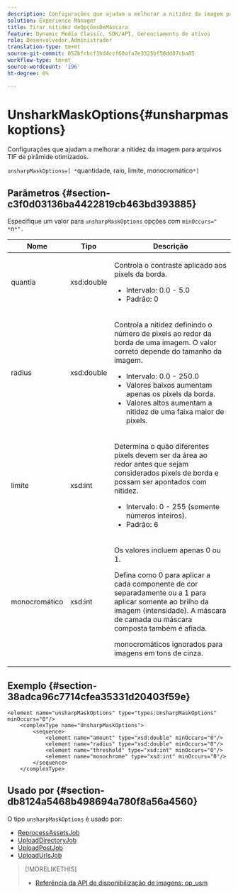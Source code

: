 ```yaml
---
description: Configurações que ajudam a melhorar a nitidez da imagem para arquivos TIF de pirâmide otimizados.
solution: Experience Manager
title: Tirar nitidez deOpçõesDeMáscara
feature: Dynamic Media Classic, SDK/API, Gerenciamento de ativos
role: Desenvolvedor,Administrador
translation-type: tm+mt
source-git-commit: 052bfcbcf1bd4ccf60afa7e3325bf58dd07cba85
workflow-type: tm+mt
source-wordcount: '196'
ht-degree: 0%

---
```



# UnsharkMaskOptions{#unsharpmaskoptions}

Configurações que ajudam a melhorar a nitidez da imagem para arquivos TIF de pirâmide otimizados.

`unsharpMaskOptions=[ *`quantidade, raio, limite, monocromático`*]`

## Parâmetros {#section-c3f0d03136ba4422819cb463bd393885}

Especifique um valor para `unsharpMaskOptions` opções com `minOccurs=" *`n`*".`

<table id="table_D1392963C5694969A9D546F82DB6F45C">
 <thead>
  <tr>
   <th colname="col1" class="entry"> Nome </th>
   <th colname="col2" class="entry"> Tipo </th>
   <th colname="col3" class="entry"> Descrição </th>
  </tr>
 </thead>
 <tbody>
  <tr>
   <td colname="col1"><span class="codeph"><span class="varname"> quantia</span></span></td>
   <td colname="col2"><span class="codeph"> xsd:double</span></td>
   <td colname="col3"><p>Controla o contraste aplicado aos pixels da borda. 
     <ul id="ul_7AA17E354EE64BC4A5BEAE853FF17191">
      <li id="li_42FB21C7ED884E1DB03274130B8DCB10">Intervalo: 0.0 - 5.0 </li>
      <li id="li_E980CAA1A9C54D60A121F21C964820FF">Padrão: 0 </li>
     </ul></p></td>
  </tr>
  <tr>
   <td colname="col1"><span class="codeph"><span class="varname"> radius</span></span></td>
   <td colname="col2"><span class="codeph"> xsd:double</span></td>
   <td colname="col3"><p>Controla a nitidez definindo o número de pixels ao redor da borda de uma imagem. O valor correto depende do tamanho da imagem. 
     <ul id="ul_D4391CD407DE4B48AF4523EBD85D0D40">
      <li id="li_8AEF11A489484EFD91416F8A03C4DB25">Intervalo: 0.0 - 250.0 </li>
      <li id="li_9F1D1B52AFBA46B8BDCDF99A21140002">Valores baixos aumentam apenas os pixels da borda. </li>
      <li id="li_7D9FD8AA4899404283D7AB596364A4AF">Valores altos aumentam a nitidez de uma faixa maior de pixels. </li>
     </ul></p></td>
  </tr>
  <tr>
   <td colname="col1"><span class="codeph"><span class="varname"> limite</span></span></td>
   <td colname="col2"><span class="codeph"> xsd:int</span></td>
   <td colname="col3"><p>Determina o quão diferentes pixels devem ser da área ao redor antes que sejam considerados pixels de borda e possam ser apontados com nitidez. 
     <ul id="ul_117E556E3ECF42CC878DD80D338D19CA">
      <li id="li_CFEE76DB78BF437E8463C9089486F8A6">Intervalo: 0 - 255 (somente números inteiros). </li>
      <li id="li_77113DC2698A4D48B11288718766E6A2">Padrão: 6 </li>
     </ul></p></td>
  </tr>
  <tr>
   <td colname="col1"><span class="codeph"><span class="varname"> monocromático</span></span></td>
   <td colname="col2"><span class="codeph"> xsd:int</span></td>
   <td colname="col3"><p>Os valores incluem apenas <span class="codeph"> 0</span> ou <span class="codeph"> 1</span>. </p><p>Defina como <span class="codeph"> 0</span> para aplicar a cada componente de cor separadamente ou a <span class="codeph"> 1</span> para aplicar somente ao brilho da imagem (intensidade). A máscara de camada ou máscara composta também é afiada. </p><p><span class="codeph"><span class="varname"> </span></span> monocromáticos ignorados para imagens em tons de cinza. </p></td>
  </tr>
 </tbody>
</table>

## Exemplo {#section-38adca96c7714cfea35331d20403f59e}

```
<element name="unsharpMaskOptions" type="types:UnsharpMaskOptions" minOccurs="0"/>
    <complexType name="UnsharpMaskOptions">
        <sequence>
            <element name="amount" type="xsd:double" minOccurs="0"/>
            <element name="radius" type="xsd:double" minOccurs="0"/>
            <element name="threshold" type="xsd:int" minOccurs="0"/>
            <element name="monochrome" type="xsd:int" minOccurs="0"/>        
        </sequence>
    </complexType>
```

## Usado por {#section-db8124a5468b498694a780f8a56a4560}

O tipo `unsharpMaskOptions` é usado por:

* [ReprocessAssetsJob](../../types/c-data-types/r-reprocess-assets-job.md#reference-a303f7832ae44fdab1dca7cc8bef3fa3)
* [UploadDirectoryJob](../../types/c-data-types/r-upload-directory-job.md#reference-e707ebf53b074c49ad983d1886e0bbb6)
* [UploadPostJob](../../types/c-data-types/r-upload-post-job.md#reference-bca2339b593f4637a687c33937215ef4)
* [UploadUrlsJob](../../types/c-data-types/r-upload-urls-job.md#reference-8e9bc895268c4321b233dbeadc990398)

>[!MORELIKETHIS]
>
>* [Referência da API de disponibilização de imagens: op_usm](https://experienceleague.adobe.com/docs/dynamic-media-developer-resources/image-serving-api/image-serving-api/http-protocol-reference/command-reference/r-op-usm.html)

